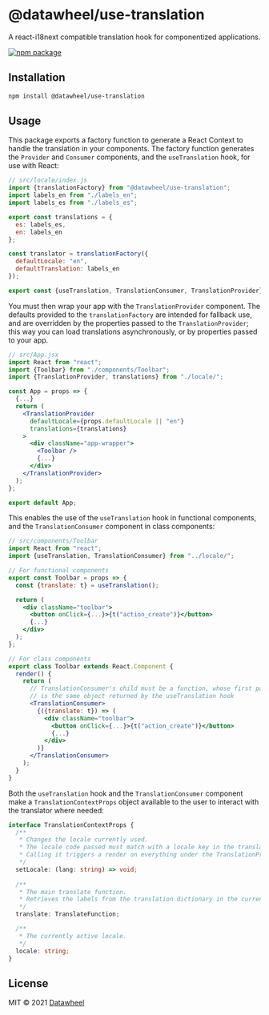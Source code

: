# @datawheel/use-translation

A react-i18next compatible translation hook for componentized applications.

[![npm package](https://img.shields.io/npm/v/@datawheel/use-translation.svg)](https://www.npmjs.com/package/@datawheel/use-translation)

## Installation

```bash
npm install @datawheel/use-translation
```

## Usage

This package exports a factory function to generate a React Context to handle the translation in your components. The factory function generates the `Provider` and `Consumer` components, and the `useTranslation` hook, for use with React:

```js
// src/locale/index.js
import {translationFactory} from "@datawheel/use-translation";
import labels_en from "./labels_en";
import labels_es from "./labels_es";

export const translations = {
  es: labels_es,
  en: labels_en
};

const translator = translationFactory({
  defaultLocale: "en",
  defaultTranslation: labels_en
});

export const {useTranslation, TranslationConsumer, TranslationProvider} = translator;
```

You must then wrap your app with the `TranslationProvider` component. The defaults provided to the `translationFactory` are intended for fallback use, and are overridden by the properties passed to the `TranslationProvider`; this way you can load translations asynchronously, or by properties passed to your app.

```jsx
// src/App.jsx
import React from "react";
import {Toolbar} from "./components/Toolbar";
import {TranslationProvider, translations} from "./locale/";

const App = props => {
  {...}
  return (
    <TranslationProvider
      defaultLocale={props.defaultLocale || "en"}
      translations={translations}
    >
      <div className="app-wrapper">
        <Toolbar />
        {...}
      </div>
    </TranslationProvider>
  );
};

export default App;
```

This enables the use of the `useTranslation` hook in functional components, and the `TranslationConsumer` component in class components:

```jsx
// src/components/Toolbar
import React from "react";
import {useTranslation, TranslationConsumer} from "../locale/";

// For functional components
export const Toolbar = props => {
  const {translate: t} = useTranslation();

  return (
    <div className="toolbar">
      <button onClick={...}>{t("action_create")}</button>
      {...}
    </div>
  );
};

// For class components
export class Toolbar extends React.Component {
  render() {
    return (
      // TranslationConsumer's child must be a function, whose first parameter
      // is the same object returned by the useTranslation hook
      <TranslationConsumer>
        {({translate: t}) => (
          <div className="toolbar">
            <button onClick={...}>{t("action_create")}</button>
            {...}
          </div>
        )}
      </TranslationConsumer>
    );
  }
}
```

Both the `useTranslation` hook and the `TranslationConsumer` component make a `TranslationContextProps` object available to the user to interact with the translator where needed:

```ts
interface TranslationContextProps {
  /**
   * Changes the locale currently used.
   * The locale code passed must match with a locale key in the translations dictionary.
   * Calling it triggers a render on everything under the TranslationProvider.
   */
  setLocale: (lang: string) => void;
  
  /**
   * The main translate function.
   * Retrieves the labels from the translation dictionary in the current locale.
   */
  translate: TranslateFunction;

  /**
   * The currently active locale.
   */
  locale: string;
}
```

## License

MIT © 2021 [Datawheel](https://datawheel.us/)
